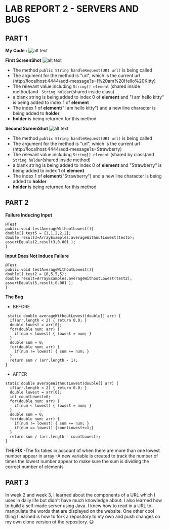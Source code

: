 # LAB REPORT 2 - SERVERS AND BUGS   

## PART 1 
**My Code :**
![alt text](https://i.ibb.co/SffN9Nc/Screenshot-2023-01-27-002137.jpg)

**First ScreenShot**
![alt text](https://i.ibb.co/PDKbFtj/Screenshot-2023-01-26-224229.jpg)     
  - The method `public String handleRequest(URI url)` is being called
  - The argument for the method is "url", which is the current url (http://localhost:4444/add-message?s=I%20am%20Hello%20Kitty)
  - The relevant value including  `String[] element` (shared inside method)and ` String holder`(shared inside class)
  -  a blank string is being added to index 0 of **element** and "I am hello kitty" is being added to index 1 of **element**    
  -  The index 1 of **element**("I am hello kitty") and a new line character is being added to **holder** 
  -  **holder** is being returned for this method
   
**Second ScreenShot**
![alt text]( https://i.ibb.co/3y60TsL/Screenshot-2023-01-26-224309.jpg )
  - The method `public String handleRequest(URI url)` is being called
  - The argument for the method is "url", which is the current url (http://localhost:4444/add-message?s=Strawberry)
  - The relevant value including  `String[] element` (shared by class)and ` String holder`(shared inside method)
  - a blank string is being added to index 0 of **element** and "Strawberry" is being added to index 1 of **element**       
  -  The index 1 of **element**("Strawberry") and a new line character is being added to **holder** 
  -  **holder** is being returned for this method    
  
 
## PART 2 

 **Failure Inducing Input**
 ```
@Test
public void testAverageWithoutLowest(){
double[] test5 = {1,1,2,2,2};
double result3=ArrayExamples.averageWithoutLowest(test5);
assertEquals(2,result3,0.001 );
}
```
     
**Input Does Not Induce Failure**
 ```
@Test
public void testAverageWithoutLowest(){
double[] test2 = {0,5,5,5};
double result=ArrayExamples.averageWithoutLowest(test2);
assertEquals(5,result,0.001 );
}

```
    
**The Bug**
  - BEFORE
  ```
   static double averageWithoutLowest(double[] arr) {
    if(arr.length < 2) { return 0.0; }
    double lowest = arr[0];
    for(double num: arr) {
      if(num < lowest) { lowest = num; }
    }
    double sum = 0;
    for(double num: arr) {
      if(num != lowest) { sum += num; }
    }
    return sum / (arr.length - 1);
  }
  ```
  - AFTER
  ```
  static double averageWithoutLowest(double[] arr) {
    if(arr.length < 2) { return 0.0; }
    double lowest = arr[0];
    int countLowest=0;
    for(double num: arr) {
      if(num < lowest) { lowest = num; }
    }
    double sum = 0;
    for(double num: arr) {
      if(num != lowest) { sum += num; }
      if(num == lowest) {countLowest+=1;}
    }
    return sum / (arr.length - countLowest);
  }
  ```
**THE FIX**
    -The fix takes in account of when there are more than one lowest number appear in array
    -A new variable is created to track the number of times the lowest number appear to make sure the sum is dividing the correct number of elements
    
   
## PART 3
  In week 2 and week 3, I learned about the components of a URL which I uses in daily life but didn't have much knowledge about. I also learned how to build a self-made server using Java. I knew how to read in a URL to manipulate the words that are displayed on the website. One other cool thing I learned is how to fork a repository to my own and push changes on my own clone version of the repository.  :smiley:
    
 

